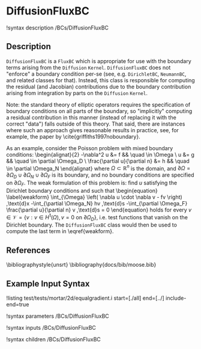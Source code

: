 
# DiffusionFluxBC
!syntax description /BCs/DiffusionFluxBC

## Description
`DiffusionFluxBC` is a `FluxBC` which is appropriate for use with the
boundary terms arising from the `Diffusion` `Kernel`. `DiffusionFluxBC`
does not "enforce" a boundary condition per-se (see,
e.g. `DirichletBC`, `NeumannBC`, and related classes for that).
Instead, this class is responsible for computing the residual (and
Jacobian) contributions due to the boundary contribution arising from
integration by parts on the `Diffusion` `Kernel`.

Note: the standard theory of elliptic operators requires the specification of boundary
conditions on all parts of the boundary, so "implicitly" computing a residual contribution
in this manner (instead of replacing it with the correct "data") falls outside of this
theory. That said, there are instances where such an approach gives reasonable results
in practice, see, for example, the paper by \cite{griffiths1997noboundary}.

As an example, consider the Poisson problem with mixed
boundary conditions:
\begin{alignat}{2}
  -\nabla^2 u &= f && \quad \in \Omega \\
  u &= g && \quad \in \partial \Omega_D \\
  \frac{\partial u}{\partial n} &= h && \quad \in \partial \Omega_N
\end{alignat}
where $\Omega \subset \mathbb{R}^n$ is the domain, and $\partial
\Omega = \partial \Omega_D \cup \partial \Omega_N \cup \partial \Omega_F$ is its boundary,
and no boundary conditions are specified on $\partial \Omega_F$.
The weak formulation of this problem is: find $u$ satisfying the Dirichlet
boundary conditions and such that
\begin{equation}
  \label{weakform}
  \int_{\Omega} \left( \nabla u \cdot \nabla v - fv \right) \,\text{d}x
  -\int_{\partial \Omega_N} hv \,\text{d}s
  -\int_{\partial \Omega_F} \frac{\partial u}{\partial n} v \,\text{d}s = 0
\end{equation}
holds for every
$v \in \mathcal{V} = \{v : v \in H^1(\Omega), v=0 \text{ on } \partial \Omega_D \}$,
i.e. test functions that vanish on the Dirichlet boundary. The `DiffusionFluxBC`
class would then be used to compute the last term in \eqref{weakform}.

## References

\bibliographystyle{unsrt}
\bibliography{docs/bib/moose.bib}

## Example Input Syntax
!listing test/tests/mortar/2d/equalgradient.i start=[./all] end=[../] include-end=true

!syntax parameters /BCs/DiffusionFluxBC

!syntax inputs /BCs/DiffusionFluxBC

!syntax children /BCs/DiffusionFluxBC
